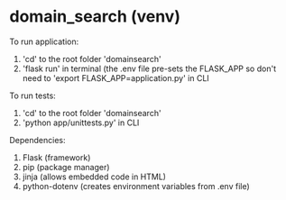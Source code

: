 # domain_search (venv)

To run application:
  1. 'cd' to the root folder 'domainsearch'
  2. 'flask run' in terminal (the .env file pre-sets the FLASK_APP so don't need to 'export FLASK_APP=application.py' in CLI

To run tests:
  1. 'cd' to the root folder 'domainsearch'
  2. 'python app/unittests.py' in CLI
  
Dependencies:
  1. Flask (framework)
  2. pip (package manager)
  3. jinja (allows embedded code in HTML)
  4. python-dotenv (creates environment variables from .env file)
